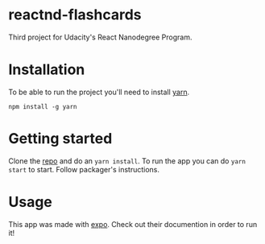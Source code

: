 # reactnd-flashcards
Third project for Udacity's React Nanodegree Program.

# Installation
To be able to run the project you'll need to install [yarn](https://github.com/yarnpkg/yarn).

```npm install -g yarn``` 

# Getting started
Clone the [repo](https://github.com/wovalle/reactnd-flashcards) and do an `yarn install`. To run the app you can do `yarn start` to start. Follow packager's instructions.

# Usage
This app was made with [expo](https://expo.io/learn). Check out their documention in order to run it!
